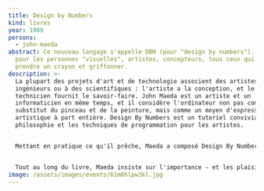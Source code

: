 ```yaml
---
title: Design by Numbers
kind: livres
year: 1999
persons:
  - john-maeda
abstract: Ce nouveau langage s'appelle DBN (pour "design by numbers"). Conçu
  pour les personnes "visuelles", artistes, concepteurs, tous ceux qui aiment
  prendre un crayon et griffonner.
description: >-
  La plupart des projets d'art et de technologie associent des artistes à des
  ingénieurs ou à des scientifiques : l'artiste a la conception, et le
  technicien fournit le savoir-faire. John Maeda est un artiste et un
  informaticien en même temps, et il considère l'ordinateur non pas comme un
  substitut du pinceau et de la peinture, mais comme un moyen d'expression
  artistique à part entière. Design By Numbers est un tutoriel convivial sur la
  philosophie et les techniques de programmation pour les artistes.


  Mettant en pratique ce qu'il prêche, Maeda a composé Design By Numbers en utilisant un processus de calcul qu'il a développé spécifiquement pour ce livre. Il présente un langage de programmation et un environnement de développement, disponibles sur le Web, qui peuvent être téléchargés gratuitement ou exécutés directement dans tout navigateur Web compatible JAVA. Ce nouveau langage s'appelle DBN (pour "design by numbers"). Conçu pour les personnes "visuelles" - artistes, concepteurs, tous ceux qui aiment prendre un crayon et griffonner - DBN comporte très peu de commandes et se compose d'éléments ressemblant à ceux de nombreux autres langages, tels que LISP, LOGO, C/JAVA et BASIC.


  Tout au long du livre, Maeda insiste sur l'importance - et les plaisirs - de comprendre la motivation qui sous-tend la programmation informatique, ainsi que sur les nombreuses merveilles qui émergent de programmes bien écrits. Sympathisant avec les "matheux", il n'accorde qu'une importance minimale aux mathématiques dans la première moitié du livre. Le calcul étant intrinsèquement mathématique, la seconde partie du livre fait appel à des concepts mathématiques intermédiaires qui ne dépassent généralement pas le niveau de l'algèbre du lycée. Le lecteur qui maîtrise les compétences si clairement exposées par Maeda sera prêt à exploiter le véritable caractère de la conception de médias numériques.
image: /assets/images/events/61m8hlpw3kl.jpg
---
```

